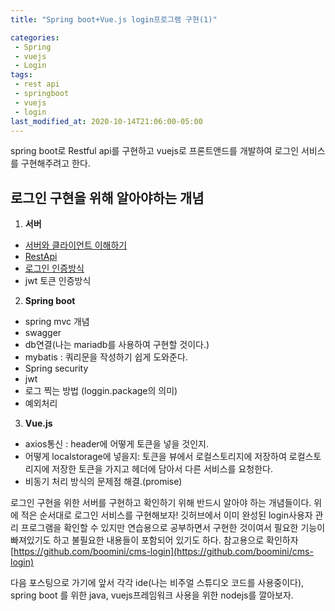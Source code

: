 ```yaml
---
title: "Spring boot+Vue.js login프로그램 구현(1)"

categories:
 - Spring
 - vuejs
 - Login
tags:
 - rest api 
 - springboot
 - vuejs
 - login
last_modified_at: 2020-10-14T21:06:00-05:00
---
```


spring boot로 Restful api를 구현하고 vuejs로 프론트앤드를 개발하여 로그인 서비스를 구현해주려고 한다.
## 로그인 구현을 위해 알아야하는 개념 
1. **서버**
 - [서버와 클라이언트 이해하기](https://boomini.github.io/server/first-server/)  
 - [RestApi](https://boomini.github.io/server/restapi/)  
 - [로그인 인증방식](https://boomini.github.io/server/authentication/)    
 - jwt 토큰 인증방식



2. **Spring boot**
 - spring mvc 개념  
 - swagger 
 - db연결(나는 mariadb를 사용하여 구현할 것이다.)
 - mybatis : 쿼리문을 작성하기 쉽게 도와준다.
 - Spring security
 - jwt  
 - 로그 찍는 방법 (loggin.package의 의미)
 - 예외처리  



3. **Vue.js**
 - axios통신 : header에 어떻게 토큰을 넣을 것인지.
 - 어떻게 localstorage에 넣을지: 토큰을 뷰에서 로컬스토리지에 저장하여 로컬스토리지에 저장한 토큰을 가지고 헤더에 담아서 다른 서비스를 요청한다. 
 - 비동기 처리 방식의 문제점 해결.(promise)  



로그인 구현을 위한 서버를 구현하고 확인하기 위해 반드시 알아야 하는 개념들이다. 위에 적은 순서대로 로그인 서비스를 구현해보자!
깃허브에서 이미 완성된 login사용자 관리 프로그램을 확인할 수 있지만 연습용으로 공부하면서 구현한 것이여서 필요한 기능이 빠져있기도 하고 불필요한 내용들이 포함되어 있기도 하다. 참고용으로 확인하자   [https://github.com/boomini/cms-login](https://github.com/boomini/cms-login)    

다음 포스팅으로 가기에 앞서 각각 ide(나는 비주얼 스튜디오 코드를 사용중이다), spring boot 를 위한 java, vuejs프레임워크 사용을 위한 nodejs를 깔아보자.
